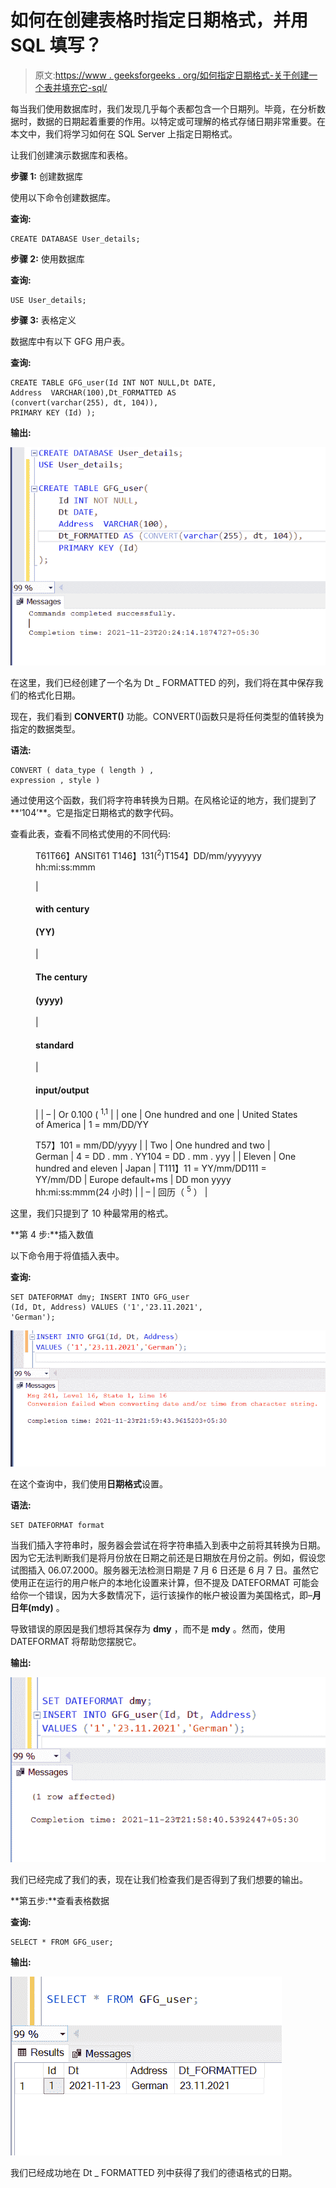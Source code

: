 # 如何在创建表格时指定日期格式，并用 SQL 填写？

> 原文:[https://www . geeksforgeeks . org/如何指定日期格式-关于创建一个表并填充它-sql/](https://www.geeksforgeeks.org/how-to-specify-a-date-format-on-creating-a-table-and-fill-it-in-sql/)

每当我们使用数据库时，我们发现几乎每个表都包含一个日期列。毕竟，在分析数据时，数据的日期起着重要的作用。以特定或可理解的格式存储日期非常重要。在本文中，我们将学习如何在 SQL Server 上指定日期格式。

让我们创建演示数据库和表格。

**步骤 1:** 创建数据库

使用以下命令创建数据库。

**查询:**

```
CREATE DATABASE User_details; 
```

**步骤 2:** 使用数据库

**查询:**

```
USE User_details; 
```

**步骤 3:** 表格定义

数据库中有以下 GFG 用户表。

**查询:**

```
CREATE TABLE GFG_user(Id INT NOT NULL,Dt DATE, 
Address  VARCHAR(100),Dt_FORMATTED AS 
(convert(varchar(255), dt, 104)),   
PRIMARY KEY (Id) );
```

**输出:**

![](img/139fd596214b342af048d7dba03a317a.png)

在这里，我们已经创建了一个名为 Dt _ FORMATTED 的列，我们将在其中保存我们的格式化日期。

现在，我们看到 **CONVERT()** 功能。CONVERT()函数只是将任何类型的值转换为指定的数据类型。

**语法:**

```
CONVERT ( data_type ( length ) ,
expression , style )    
```

通过使用这个函数，我们将字符串转换为日期。在风格论证的地方，我们提到了**‘104’**。它是指定日期格式的数字代码。

查看此表，查看不同格式使用的不同代码:

<figure class="table">T61T66】ANSIT61 T146】131(<sup>2</sup>)T154】DD/mm/yyyyyyy hh:mi:ss:mmm

| 

#### with century

#### (YY)

 | 

#### The century

#### (yyyy)

 | 

#### standard

 | 

#### input/output

 |
| – | Or 0.100 ( <sup>1,1</sup> |
| one | One hundred and one | United States of America | 1 = mm/DD/YY

T57】101 = mm/DD/yyyy |
| Two | One hundred and two | German | 4 = DD . mm . YY104 = DD . mm . yyy |
| Eleven | One hundred and eleven | Japan | T111】11 = YY/mm/DD111 = YY/mm/DD | Europe default+ms | DD mon yyyy hh:mi:ss:mmm(24 小时) |
| – | 回历（ <sup>5</sup> ） |

</figure>

这里，我们只提到了 10 种最常用的格式。

**第 4 步:**插入数值

以下命令用于将值插入表中。

**查询:**

```
SET DATEFORMAT dmy; INSERT INTO GFG_user
(Id, Dt, Address) VALUES ('1','23.11.2021',
'German');   
```

![](img/f7d750b242e17c1cdf0bc87d1e80da50.png)

在这个查询中，我们使用**日期格式**设置。

**语法:**

```
SET DATEFORMAT format    
```

当我们插入字符串时，服务器会尝试在将字符串插入到表中之前将其转换为日期。因为它无法判断我们是将月份放在日期之前还是日期放在月份之前。例如，假设您试图插入 06.07.2000。服务器无法检测日期是 7 月 6 日还是 6 月 7 日。虽然它使用正在运行的用户帐户的本地化设置来计算，但不提及 DATEFORMAT 可能会给你一个错误，因为大多数情况下，运行该操作的帐户被设置为美国格式，即–**月日年(mdy)** 。

导致错误的原因是我们想将其保存为 **dmy** ，而不是 **mdy** 。然而，使用 DATEFORMAT 将帮助您摆脱它。

**输出:**

![](img/51ad87b8be1b370f8ca161b474a0a0a8.png)

我们已经完成了我们的表，现在让我们检查我们是否得到了我们想要的输出。

**第五步:**查看表格数据

**查询:**

```
SELECT * FROM GFG_user; 
```

**输出:**

![](img/90d6bf2fc0c1c796cbe54dd98e75a020.png)

我们已经成功地在 Dt _ FORMATTED 列中获得了我们的德语格式的日期。